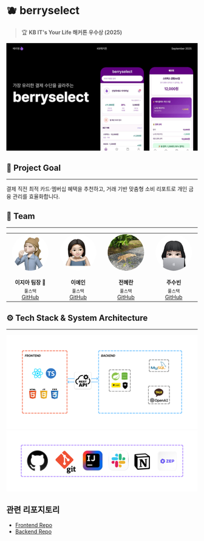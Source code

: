 # 🫐 berryselect
> 🏆 **KB IT's Your Life 해커톤 우수상 (2025)**


![메인 화면](./imgs/berryselect_title.jpg)


## 📂 Project Goal

---

결제 직전 최적 카드·멤버십 혜택을 추천하고, 거래 기반 맞춤형 소비 리포트로 개인 금융 관리를 효율화합니다.

## 👥 Team

---

<div align="center">

<table>
  <tr>
    <td align="center" width="200">
      <img src="./imgs/leezia.jpg" width="96" style="border-radius:50%" /><br/><br/>
      <b>이지아 팀장 👑</b><br/>
      <sub>풀스택</sub><br/>
      <a href="https://github.com/iridescentzia">GitHub</a>
    </td>
    <td align="center" width="200">
      <img src="./imgs/yeye.png" width="96" style="border-radius:50%"/><br/><br/>
      <b>이예인</b><br/>
      <sub>풀스택</sub><br/>
      <a href="https://github.com/yeainlee">GitHub</a>
    </td>
    <td align="center" width="200">
      <img src="./imgs/ranran.jpeg" width="96" style="border-radius:50%" /><br/><br/>
      <b>전혜란</b><br/>
      <sub>풀스택</sub><br/>
      <a href="https://github.com/ra-ran">GitHub</a>
    </td>
    <td align="center" width="200">
      <img src="./imgs/susu.jpeg" width="96" style="border-radius:50%" /><br/><br/>
      <b>주수빈</b><br/>
      <sub>풀스택</sub><br/>
      <a href="https://github.com/subeen1902">GitHub</a>
    </td>
  </tr>
</table>

</div>

## ⚙️ Tech Stack & System Architecture

---

<p align="center">
  <img src="./imgs/berryselect_ar.png" alt="BerrySelect Architecture" width="850"/>
  <img src="./imgs/berryselect_tool.png" alt="BerrySelect Tools" width="850" />
</p>



## 관련 리포지토리
- [Frontend Repo](https://github.com/BerryPing/berryselect-frontend)
- [Backend Repo](https://github.com/BerryPing/berryselect-backend)


